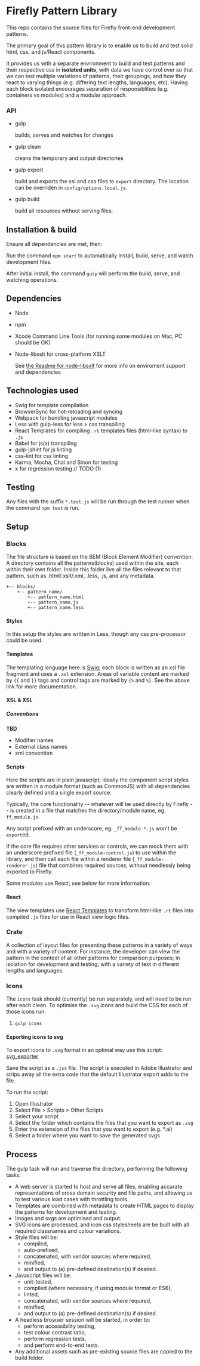 # Firefly Pattern Library

This repo contains the source files for Firefly front-end development patterns.

The primary goal of this pattern library is to enable us to build and test solid html, css, and js/React components. 

It provides us with a separate environment to build and test patterns and their respective css in **isolated units**, with data we have control over so that we can test multiple variations of patterns, their groupings, and how they react to varying things (e.g. differing text lengths, languages, etc). Having each block isolated encourages separation of responsiblities (e.g. containers vs modules) and a modular approach.

### API 
- gulp
    
    builds, serves and watches for changes

- gulp clean

    cleans the temporary and output directories
    
- gulp export 

    build and exports the xsl and css files to `export` directory. The location can be overriden in `config/options.local.js`.

- gulp build
     
    build all resources without serving files.
    
    
## Installation & build
Ensure all dependencies are met, then:

Run the command `npm start` to automatically install, build, serve, and watch development files.

After initial install, the command `gulp` will perform the build, serve, and watching operations.


## Dependencies
- Node
- npm
- Xcode Command Line Tools (for running some modules on Mac, PC should be OK)
- Node-libxslt for cross-platform XSLT
    
    See [the Readme for node-libsxlt](https://github.com/albanm/node-libxslt) for more info on enviroment support and dependencies

## Technologies used
- Swig for template compilation
- BrowserSync for hot-reloading and syncing
- Webpack for bundling javascript modules
- Less with gulp-less for less > css transpiling
- React Templates for compiling `.rt` templates files (html-like syntax) to `.js`
- Babel for js(x) transpiling
- gulp-jshint for js linting
- css-lint for css linting
- Karma, Mocha, Chai and Sinon for testing
- x for regression testing // TODO (1)

## Testing
Any files with the suffix `*.test.js` will be run through the test runner when the command `npm test` is run.

## Setup

### Blocks
The file structure is based on the BEM (Block Element Modifier) convention.
A directory contains all the patterns(blocks) used within the site, each within their own folder. Inside this folder live all the files relevant to that pattern, such as .html/.xslt/.xml, .less, .js, and any metadata.

    +-- blocks/    
        +-- pattern_name/
            +-- pattern_name.html
            +-- pattern_name.js
            +-- pattern_name.less

#### Styles
In this setup the styles are written in Less, though any css pre-processor could be used.

#### Templates
The templating language here is [Swig](http://paularmstrong.github.io/swig/); each block is written as an xsl file fragment and uses a `.xsl` extension. Areas of variable content are marked by `{{` and `}}` tags and control tags are marked by `{%` and `%}`. See the above link for more documentation.

#### XSL & XSL
##### Conventions
**TBD** 

- Modifier names
- External class names
- xml convention

#### Scripts
Here the scripts are in plain javascript; ideally the component script styles are written in a module format (such as CommonJS) with all dependencies clearly defined and a single export source.

Typically, the core functionality -- whatever will be used directly by Firefly -- is created in a file that matches the directory/module name, eg. `ff_module.js`.

Any script prefixed with an underscore, eg. `_ff_module-*.js` won't be `export`ed.

If the core file requires other services or controls, we can mock them with an underscore prefixed file (`_ff_module-control.js`) to use within the library, and then call each file within a renderer file (`_ff_module-renderer.js`) file that combines required sources, without needlessly being exported to Firefly.

Some modules use React; see below for more information.

#### React
The view templates use [React Templates](https://www.npmjs.com/package/gulp-react-templates) to transform html-like `.rt` files into compiled `.js` files for use in React view logic files.

### Crate
A collection of layout files for presenting these patterns in a variety of ways and with a variety of content. For instance, the developer can view the pattern in the context of all other patterns for comparison purposes; in isolation for development and testing; with a variety of text in different lengths and languages.

### Icons
The `icons` task should (currently) be run separately, and will need to be run after each clean. To optimise the `.svg` icons and build the CSS for each of those icons run:

1. `gulp icons`

#### Exporting icons to svg
To export icons to `.svg` format in an optimal way use this script: [svg_exporter](https://github.com/fireflylearning/pattern-library/wiki/svg_exporter)

Save the script as a `.jsx` file. The script is executed in Adobe Illustrator and strips away all the extra code that the default Illustrator export adds to the file.

To run the script:

1. Open Illustrator
2. Select File > Scripts > Other Scripts
3. Select your script
4. Select the folder which contains the files that you want to export as `.svg`
5. Enter the extension of the files that you want to export (e.g. *.ai)
6. Select a folder where you want to save the generated svgs

## Process
The gulp task will run and traverse the directory, performing the following tasks:

- A web server is started to host and serve all files, enabling accurate representations of cross domain security and file paths, and allowing us to test various load cases with throttling tools.
- Templates are combined with metadata to create HTML pages to display the patterns for development and testing.
- Images and svgs are optimised and output.
- SVG icons are processed, and icon css stylesheets are be built with all required classnames and colour variations. 
- Style files will be:
    - compiled, 
    - auto-prefixed,
    - concatenated, with vendor sources where required,
    - minified, 
    - and output to (a) pre-defined destination(s) if desired.
- Javascript files will be:
    - unit-tested,
    - compiled (where necessary, if using module format or ES6), 
    - linted,
    - concatenated, with vendor sources where required, 
    - minified,
    - and output to (a) pre-defined destination(s) if desired.
- A headless browser session will be started, in order to:
    - perform accessibility testing,
    - test colour contrast ratio,
    - perform regression tests,
    - and perform end-to-end tests.
- Any additional assets such as pre-existing source files are copied to the build folder.

